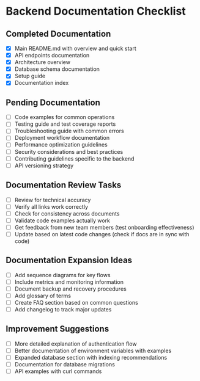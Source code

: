 # Backend Documentation Checklist

## Completed Documentation
- [x] Main README.md with overview and quick start
- [x] API endpoints documentation
- [x] Architecture overview
- [x] Database schema documentation
- [x] Setup guide
- [x] Documentation index

## Pending Documentation
- [ ] Code examples for common operations
- [ ] Testing guide and test coverage reports
- [ ] Troubleshooting guide with common errors
- [ ] Deployment workflow documentation
- [ ] Performance optimization guidelines
- [ ] Security considerations and best practices
- [ ] Contributing guidelines specific to the backend
- [ ] API versioning strategy

## Documentation Review Tasks
- [ ] Review for technical accuracy
- [ ] Verify all links work correctly
- [ ] Check for consistency across documents
- [ ] Validate code examples actually work
- [ ] Get feedback from new team members (test onboarding effectiveness)
- [ ] Update based on latest code changes (check if docs are in sync with code)

## Documentation Expansion Ideas
- [ ] Add sequence diagrams for key flows
- [ ] Include metrics and monitoring information
- [ ] Document backup and recovery procedures
- [ ] Add glossary of terms
- [ ] Create FAQ section based on common questions
- [ ] Add changelog to track major updates

## Improvement Suggestions
- [ ] More detailed explanation of authentication flow
- [ ] Better documentation of environment variables with examples
- [ ] Expanded database section with indexing recommendations
- [ ] Documentation for database migrations
- [ ] API examples with curl commands 